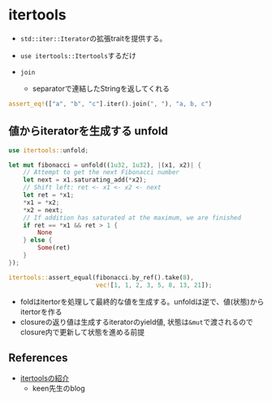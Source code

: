 # itertools

* `std::iter::Iterator`の拡張traitを提供する。
* `use itertools::Itertools`するだけ

* `join`
  * separatorで連結したStringを返してくれる

```rust
assert_eq!(["a", "b", "c"].iter().join(", "), "a, b, c")
```

## 値からiteratorを生成する unfold

```rust
use itertools::unfold;

let mut fibonacci = unfold((1u32, 1u32), |(x1, x2)| {
    // Attempt to get the next Fibonacci number
    let next = x1.saturating_add(*x2);
    // Shift left: ret <- x1 <- x2 <- next
    let ret = *x1;
    *x1 = *x2;
    *x2 = next;
    // If addition has saturated at the maximum, we are finished
    if ret == *x1 && ret > 1 {
        None
    } else {
        Some(ret)
    }
});

itertools::assert_equal(fibonacci.by_ref().take(8),
                        vec![1, 1, 2, 3, 5, 8, 13, 21]);
```

* foldはitertorを処理して最終的な値を生成する。unfoldは逆で、値(状態)からitertorを作る
* closureの返り値は生成するiteratorのyield値, 状態は`&mut`で渡されるのでclosure内で更新して状態を進める前提

## References

* [itertoolsの紹介](https://keens.github.io/blog/2019/12/06/itertoolsnoshoukai/)
  * keen先生のblog
